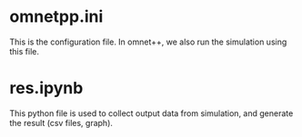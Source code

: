 # omnetpp.ini
This is the configuration file. 
In omnet++, we also run the simulation using this file.

# res.ipynb
This python file is used to collect output data from simulation, 
and generate the result (csv files, graph).